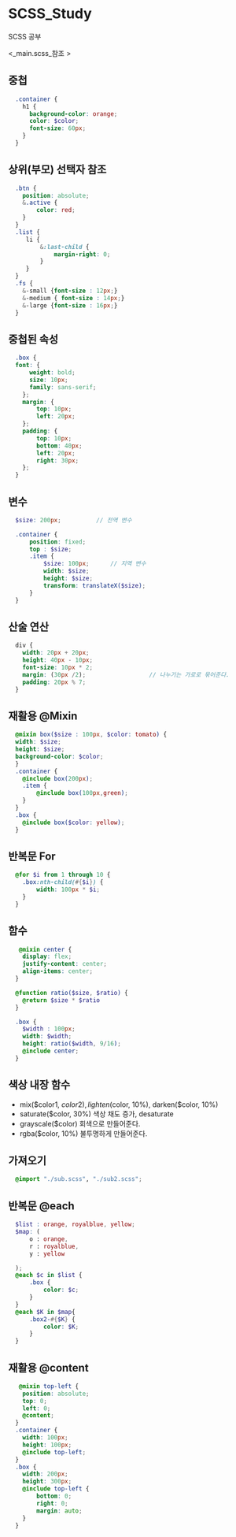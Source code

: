 # SCSS_Study
SCSS 공부

<_main.scss_참조 >

## 중첩

```scss
  .container {
    h1 {
      background-color: orange;
      color: $color;
      font-size: 60px;
    }
  }
```
## 상위(부모) 선택자 참조

```scss
  .btn {
    position: absolute;
    &.active {                  
        color: red;
    }
  }
  .list {
     li {
         &:last-child {
             margin-right: 0;
         }
     }
  }
  .fs {
    &-small {font-size : 12px;}
    &-medium { font-size : 14px;}
    &-large {font-size : 16px;}
  }
```
## 중첩된 속성

```scss
  .box {
  font: {
      weight: bold;
      size: 10px;
      family: sans-serif;
    };
    margin: {
        top: 10px;
        left: 20px;
    };
    padding: {
        top: 10px;
        bottom: 40px;
        left: 20px;
        right: 30px;
    };
  }
```
## 변수

```scss
  $size: 200px;          // 전역 변수

  .container {
      position: fixed;
      top : $size;
      .item {
          $size: 100px;      // 지역 변수
          width: $size;
          height: $size;
          transform: translateX($size);
      }
  }
```
## 산술 연산

```scss
  div {
    width: 20px + 20px;
    height: 40px - 10px;
    font-size: 10px * 2;
    margin: (30px /2);                  // 나누기는 가로로 묶어준다.
    padding: 20px % 7;
  }
```
## 재활용 @Mixin

```scss
  @mixin box($size : 100px, $color: tomato) {
  width: $size;
  height: $size;
  background-color: $color;
  }
  .container {
    @include box(200px);
    .item {
        @include box(100px,green);
    }
  }
  .box {
    @include box($color: yellow);
  }
```

## 반복문 For

```scss
  @for $i from 1 through 10 {
    .box:nth-child(#{$i}) {
        width: 100px * $i;
    }
  }
```
## 함수

```scss
   @mixin center {
    display: flex;
    justify-content: center;
    align-items: center;
  }

  @function ratio($size, $ratio) {
    @return $size * $ratio
  }

  .box {
    $width : 100px;
    width: $width;
    height: ratio($width, 9/16);
    @include center;
  }
```
## 색상 내장 함수
- mix($color1, $color2), lighten($color, 10%), darken($color, 10%)
- saturate($color, 30%) 색상 채도 증가, desaturate
- grayscale($color) 회색으로 만들어준다.
- rgba($color, 10%) 불투명하게 만들어준다.

## 가져오기

```scss
  @import "./sub.scss", "./sub2.scss";
```
## 반복문 @each

```scss
  $list : orange, royalblue, yellow;
  $map: (
      o : orange,
      r : royalblue,
      y : yellow

  );
  @each $c in $list {
      .box {
          color: $c;
      }
  }
  @each $K in $map{
      .box2-#{$K} {
          color: $K;
      }
  }
```
## 재활용 @content

```scss
   @mixin top-left {
    position: absolute;
    top: 0;
    left: 0;
    @content;
  }
  .container {
    width: 100px;
    height: 100px;
    @include top-left;
  }
  .box {
    width: 200px;
    height: 300px;
    @include top-left {
        bottom: 0;
        right: 0;
        margin: auto;
    }
  }
```

